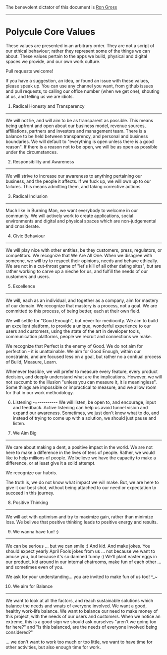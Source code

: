 The benevolent dictator of this document is [Ron Gross](https://github.com/ripper234)

---

Polycule Core Values
====================
These values are presented in an arbitrary order.
They are not a script of our ethical behaviour; rather they represent some of the things we can about.
These values pertain to the apps we build, physical and digital spaces we provide, and our own work culture.

Pull requests welcome!

If you have a suggestion, an idea, or found an issue with these values, please speak up.
You can use any channel you want, from github issues and pull requests, to calling our office number (when we get one), shouting at us, and telling us we are idiots.

1. Radical Honesty and Transparency
-----------------------------------
We will not lie, and will aim to be as transparent as possible.
This means being upfront and open about our business model, revenue sources, affiliations, partners and investors and management team.
There is a balance to be held between transparency, and personal and business boundaries.
We will default to "everything is open unless there is a good reason". If there is a reason not to be open, we will be as open as possible under the circumstances.

2. Responsibility and Awareness
-------------------------------
We will strive to increase our awareness to anything pertaining our business, and the people it affects.
If we fuck up, we will own up to our failures.
This means admitting them, and taking corrective actions.

3. Radical Inclusion 
--------------------
Much like in Burning Man, we want everybody to welcome in our community.
We will actively work to create applications, social environments and digital and physical spaces which are non-judgemental and cnosiderate.

4. Civic Behaviour
------------------
We will play nice with other entities, be they customers, press, regulators, or competitors.
We recognize that We Are All One. When we disagree with someone, we will try to respect their opinions, needs and behave ethically.
We are not in a cut-throat game of "let's kill of all other dating sites", but are rather working to carve up a nieche for us, and fulfill the needs of our customers and users.

5. Excellence
-------------
We will, each as an individual, and together as a company, aim for mastery of our domain.
We recognize that mastery is a process, not a goal.
We are committed to this process, of being better, each at their own field.

We will settle for "Good Enough", but never for mediocrity.
We aim to build an excellent platform, to provide a unique, wonderful experience to our users and customers, using the state of the art in developer tools, communication platforms, people we recruit and connections we make.

We recognize that Perfect is the enemy of Good. We do not aim for perfection - it is unattainable.
We aim for Good Enough, within our constraints, and are focused less on a goal, but rather no a contiual process of Build, Measure, Learn.

Whenever feasible, we will prefer to measure every feature, every product decision, and deeply understand what are the implications.
However, we will not succumb to the illusion "unless you can measure it, it is meaningless".
Some things are impossible or impractical to measure, and we allow room for that in our work methodology.

6. Listening
-=----------
We will listen, be open to, and encourage, input and feedback.
Active listening can help us avoid tunnel vision and expand our awareness.
Sometimes, we just don't know what to do, and instead of trying to come up with a solution, we should just pause and listen.

7. We Aim Big
-------------
We care about making a dent, a positive impact in the world.
We are not here to make a difference in the lives of tens of people.
Rather, we would like to help millions of people.
We believe we have the capacity to make a difference, or at least give it a solid attempt.

We recognize our hubris.

The truth is, we do not know what impact we will make. But, we are here to give it our best shot, without being attached to our need or expectation to succeed in this journey.

8. Positive Thinking
--------------------
We will act with optimism and try to maximize gain, rather than minimize loss.
We belivee that positive thinking leads to positive energy and results.

9. We wanna have fun! :)
------------------------
We can be serious ... but we can smile :)
And kid. And make jokes.
You should expect yearly April Fools jokes from us ... not because we want to amuse you, but because it's so damned funny :)
We'll plant easter eggs in our product, kid around in our internal chatrooms, make fun of each other ... and sometimes even of you.

We ask for your understanding... you are invited to make fun of us too! ^_~

10. We aim for Balance
----------------------
We want to look at all the factors, and reach sustainable solutions which balance the needs and wnats of everyone involved.
We want a good, healthy work-life balance.
We want to balance our need to make money of this project, with the needs of our users and customers.
When we notice an extreme, this is a good sign we should ask ourselves "aren't we going too far here?" and "is this balanced, are the needs of everyone involved being considered?"

 ... we don't want to work too much or too little, we want to have time for other activities, but also enough time for work. 

